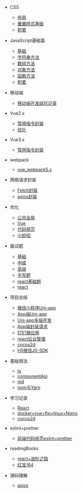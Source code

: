 <!--
 * @Author: lcz
 * @Date: 2021-03-11 15:09:19
 * @LastEditTime: 2021-10-12 17:27:50
 * @LastEditors: Please set LastEditors
 * @Description: In User Settings Edit
 * @FilePath: \lczdocs\_sidebar.md
-->
- CSS
  - [布局](css/layout.md)
  - [重置样式基础](css/reset.md)
  - [积累](css/accumulation.md)
  
- JavaScript基础篇
  - [基础](js/base.md)
  - [字符串方法](js/jsString.md)
  - [数组方法](js/jsArray.md)
  - [对象方法](js/jsObject.md)
  - [函数方法](js/jsfunction.md)
  - [积累](js/accumulation.md)

- 移动端
  - [移动端开发踩坑记录](mobile/mobile.md)

- Vue2.x
  - [常用指令封装](vue2.x/directive.md)
  - [优化](vue2.x/optimization.md)

- Vue3.x
  - [常用指令封装](vue3.x/directive.md)

- webpack
  - [vue_webpack5.x](webpack/vue3xWebpack.md)

- 网络请求封装
  - [Fetch封装](request/fetch.md)
  - [axios封装](request/axios.md)

- 优化
  - [公共全局](optimization/common.md)
  - [Vue](optimization/vue.md)
  - [代码规范](optimization/code.md)
  - [小妙招](optimization/littleTrick.md)

- 面试题
  - [基础](questions/base.md)
  - [中级](questions/intermediate.md)
  - [高级](questions/senior.md)
  - [手写题](questions/despise.md)
  - [react基础题](questions/reactBase.md)
  - [react](questions/react.md)

- 项目总结
  - [微信小程序Uni-app](project/wx.md)
  - [App端Uni-app](project/app.md)
  - [Uni-app多端开发](project/uniMore.md)
  - [App端封装请求](project/request.md)
  - [钉钉微应用](project/ddH5.md)
  - [react后台管理](project/reactAntdAdmin.md)
  - [cocos2d](project/cocos2dJs.md)
  - [H5微信JS-SDK](project/H5WX_JS_SDK.md)

- 基础用法
  - [ts](baseuse/ts.md)
  - [componentApi](baseuse/componentApi.md)
  - [md](baseuse/md.md)
  - [npm与Yarn](baseuse/npmYarn.md)

- 学习记录
  - [React](study/react.md)
  - [docker+vue+ftp+linux+Nginx](study/public.md)
  - [cocos2d](study/cocos2d.md)
  
- eslint+prettier
  - [前端代码规范eslint+prettier](rules/code.md)

- readingBooks
  - [react+进阶之路](readingBooks/reactTo.md)
  - [红宝书4](readingBooks/red4.md)

- 源码理解
  - [axios](sourceCode/axios.md)